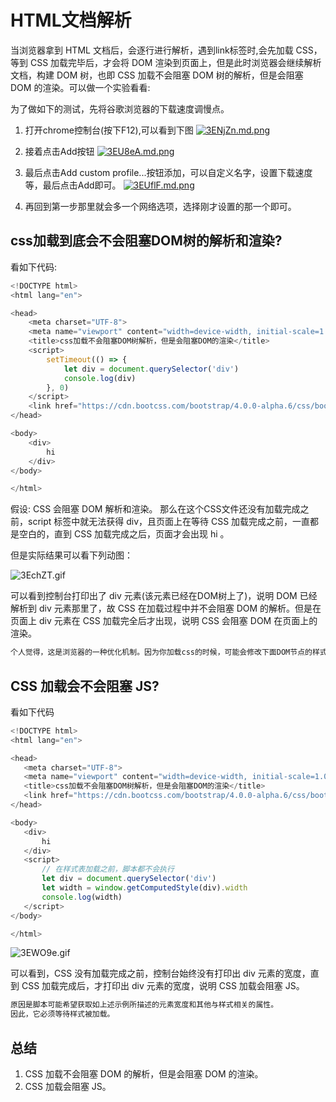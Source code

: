 # HTML文档解析
当浏览器拿到 HTML 文档后，会逐行进行解析，遇到link标签时,会先加载 CSS，等到 CSS 加载完毕后，才会将 DOM 渲染到页面上，但是此时浏览器会继续解析文档，构建 DOM 树，也即 CSS 加载不会阻塞 DOM 树的解析，但是会阻塞 DOM 的渲染。可以做一个实验看看:

为了做如下的测试，先将谷歌浏览器的下载速度调慢点。

1. 打开chrome控制台(按下F12),可以看到下图
[![3ENjZn.md.png](https://s2.ax1x.com/2020/02/19/3ENjZn.md.png)](https://imgchr.com/i/3ENjZn)

2. 接着点击Add按钮
[![3EU8eA.md.png](https://s2.ax1x.com/2020/02/19/3EU8eA.md.png)](https://imgchr.com/i/3EU8eA)

3. 最后点击Add custom profile...按钮添加，可以自定义名字，设置下载速度等，最后点击Add即可。
[![3EUflF.md.png](https://s2.ax1x.com/2020/02/19/3EUflF.md.png)](https://imgchr.com/i/3EUflF)

4. 再回到第一步那里就会多一个网络选项，选择刚才设置的那一个即可。

## css加载到底会不会阻塞DOM树的解析和渲染?
看如下代码:
```javascript
<!DOCTYPE html>
<html lang="en">

<head>
    <meta charset="UTF-8">
    <meta name="viewport" content="width=device-width, initial-scale=1.0">
    <title>css加载不会阻塞DOM树解析，但是会阻塞DOM的渲染</title>
    <script>
        setTimeout(() => {
            let div = document.querySelector('div')
            console.log(div)
        }, 0)
    </script>
    <link href="https://cdn.bootcss.com/bootstrap/4.0.0-alpha.6/css/bootstrap.css" rel="stylesheet">
</head>

<body>
    <div>
        hi
    </div>
</body>

</html>
```

假设: CSS 会阻塞 DOM 解析和渲染。
那么在这个CSS文件还没有加载完成之前，script 标签中就无法获得 div，且页面上在等待 CSS 加载完成之前，一直都是空白的，直到 CSS 加载完成之后，页面才会出现 hi 。

但是实际结果可以看下列动图：

![3EchZT.gif](https://s2.ax1x.com/2020/02/19/3EchZT.gif)

可以看到控制台打印出了 div 元素(该元素已经在DOM树上了)，说明 DOM 已经解析到 div 元素那里了，故 CSS 在加载过程中并不会阻塞 DOM 的解析。但是在页面上 div 元素在 CSS 加载完全后才出现，说明 CSS 会阻塞 DOM 在页面上的渲染。

```javascript
个人觉得，这是浏览器的一种优化机制。因为你加载css的时候，可能会修改下面DOM节点的样式，如果css加载不阻塞DOM树渲染的话，那么当css加载完之后，有可能页面中的DOM节点样式会被改变，那么此时页面又得重新重绘或者回流了，这就造成了一些没有必要的损耗。
```

## CSS 加载会不会阻塞 JS?
 看如下代码
 ```javascript
 <!DOCTYPE html>
<html lang="en">

<head>
    <meta charset="UTF-8">
    <meta name="viewport" content="width=device-width, initial-scale=1.0">
    <title>css加载不会阻塞DOM树解析，但是会阻塞DOM的渲染</title>
    <link href="https://cdn.bootcss.com/bootstrap/4.0.0-alpha.6/css/bootstrap.css" rel="stylesheet">
</head>

<body>
    <div>
        hi
    </div>
    <script>
        // 在样式表加载之前，脚本都不会执行
        let div = document.querySelector('div')
        let width = window.getComputedStyle(div).width
        console.log(width)
    </script>
</body>

</html>
 ```
![3EWO9e.gif](https://user-gold-cdn.xitu.io/2020/2/19/1705c8f17da931d6?w=1094&h=616&f=gif&s=6231822)

 可以看到，CSS 没有加载完成之前，控制台始终没有打印出 div 元素的宽度，直到 CSS 加载完成后，才打印出 div 元素的宽度，说明 CSS 加载会阻塞 JS。

 ```javascript
 原因是脚本可能希望获取如上述示例所描述的元素宽度和其他与样式相关的属性。
 因此，它必须等待样式被加载。
 ```

 ## 总结
 1. CSS 加载不会阻塞 DOM 的解析，但是会阻塞 DOM 的渲染。
 2. CSS 加载会阻塞 JS。